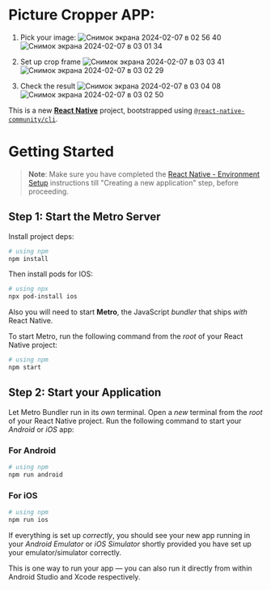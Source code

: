 # Picture Cropper APP:

1. Pick your image:
![Снимок экрана 2024-02-07 в 02 56 40](https://github.com/9pasha/PicturePlugin/assets/43972020/5269ed55-8253-4ec1-8c91-d225355b8c51)
![Снимок экрана 2024-02-07 в 03 01 34](https://github.com/9pasha/PicturePlugin/assets/43972020/84de886c-175f-450e-961c-69f325363ac7)

2. Set up crop frame
![Снимок экрана 2024-02-07 в 03 03 41](https://github.com/9pasha/PicturePlugin/assets/43972020/4e359c0e-d010-4e22-96b4-2cb08565c6d0)
![Снимок экрана 2024-02-07 в 03 02 29](https://github.com/9pasha/PicturePlugin/assets/43972020/b5acb919-5c47-4b75-a92f-224a0822870d)

3. Check the result
![Снимок экрана 2024-02-07 в 03 04 08](https://github.com/9pasha/PicturePlugin/assets/43972020/6877d72e-e0e0-4e01-b94a-4e5d05c25eba)
![Снимок экрана 2024-02-07 в 03 02 50](https://github.com/9pasha/PicturePlugin/assets/43972020/c9ee9a8a-7bc3-4341-9ed2-94d40dfc20ef)

This is a new [**React Native**](https://reactnative.dev) project, bootstrapped using [`@react-native-community/cli`](https://github.com/react-native-community/cli).

# Getting Started

>**Note**: Make sure you have completed the [React Native - Environment Setup](https://reactnative.dev/docs/environment-setup) instructions till "Creating a new application" step, before proceeding.

## Step 1: Start the Metro Server

Install project deps:

```bash
# using npm
npm install
```

Then install pods for IOS:

```bash
# using npx
npx pod-install ios
```

Also you will need to start **Metro**, the JavaScript _bundler_ that ships _with_ React Native.

To start Metro, run the following command from the _root_ of your React Native project:

```bash
# using npm
npm start
```

## Step 2: Start your Application

Let Metro Bundler run in its _own_ terminal. Open a _new_ terminal from the _root_ of your React Native project. Run the following command to start your _Android_ or _iOS_ app:

### For Android

```bash
# using npm
npm run android
```

### For iOS

```bash
# using npm
npm run ios
```

If everything is set up _correctly_, you should see your new app running in your _Android Emulator_ or _iOS Simulator_ shortly provided you have set up your emulator/simulator correctly.

This is one way to run your app — you can also run it directly from within Android Studio and Xcode respectively.

